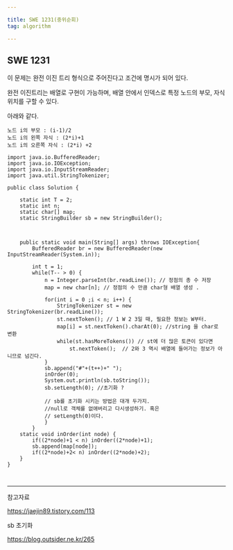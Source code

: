 ```yaml
---

title: SWE 1231(중위순회)
tag: algorithm

---
```


## SWE 1231

이 문제는 완전 이진 트리 형식으로 주어진다고 조건에 명시가 되어 있다.

완전 이진트리는 배열로 구현이 가능하며, 배열 안에서 인덱스로 특정 노드의 부모, 자식 위치를 구할 수 있다.

아래와 같다.

```
노드 i의 부모 : (i-1)/2
노드 i의 왼쪽 자식 : (2*i)+1
노드 i의 오른쪽 자식 : (2*i) +2
```

```
import java.io.BufferedReader;
import java.io.IOException;
import java.io.InputStreamReader;
import java.util.StringTokenizer;

public class Solution {
	
	static int T = 2;
	static int n;
	static char[] map;
	static StringBuilder sb = new StringBuilder();
	
	
	
	public static void main(String[] args) throws IOException{
		BufferedReader br = new BufferedReader(new InputStreamReader(System.in));
		
		int t = 1;
		while(T-- > 0) {
			n = Integer.parseInt(br.readLine()); // 정점의 총 수 저장 
			map = new char[n]; // 정점의 수 만큼 char형 배열 생성 .
			
			for(int i = 0 ;i < n; i++) { 
				StringTokenizer st = new StringTokenizer(br.readLine());
				st.nextToken(); // 1 W 2 3일 때, 필요한 정보는 W부터. 
				map[i] = st.nextToken().charAt(0); //string 을 char로 변환 
				while(st.hasMoreTokens()) // st에 더 많은 토큰이 있다면
					st.nextToken();  // 2와 3 역시 배열에 들어가는 정보가 아니므로 넘긴다. 
			}
			sb.append("#"+(t++)+" ");
			inOrder(0);
			System.out.println(sb.toString());
			sb.setLength(0); //초기화 ?
			
			// sb를 초기화 시키는 방법은 대개 두가지.
			//null로 객체를 없애버리고 다시생성하기. 혹은
			// setLength(0)이다.
			}
		}
	static void inOrder(int node) {
		if((2*node)+1 < n) inOrder((2*node)+1);
		sb.append(map[node]);
		if((2*node)+2< n) inOrder((2*node)+2);
	}
}
				


```



- - -
 
참고자료 


https://jaejin89.tistory.com/113

sb 초기화

https://blog.outsider.ne.kr/265

